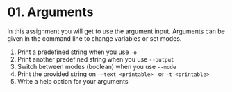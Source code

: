 # 01. Arguments
In this assignment you will get to use the argument input. Arguments can be given in the command line to change variables or set modes.

01. Print a predefined string when you use `-o`
02. Print another predefined string when you use `--output`
03. Switch between modes (boolean) when you use `--mode`
04. Print the provided string on `--text <printable> ` or `-t <printable>`
05. Write a help option for your arguments
